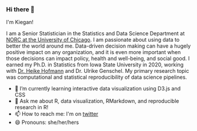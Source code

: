 ### Hi there 👋

I'm Kiegan! 

I am a Senior Statistician in the Statistics and Data Science Department at [NORC at the University of Chicago](https://www.norc.org/Pages/default.aspx). I am passionate about using data to better the world around me. Data-driven decision making can have a hugely positive impact on any organization, and it is even more important when those decisions can impact policy, health and well-being, and social good. I earned my Ph.D. in Statistics from Iowa State University in 2020, working with [Dr. Heike Hofmann](https://github.com/heike) and Dr. Ulrike Genschel. My primary research topic was computational and statistical reproducibility of data science pipelines.  

- 🌱 I’m currently learning interactive data visualization using D3.js and CSS  
- 💬 Ask me about R, data visualization, RMarkdown, and reproducible research in R!  
- 📫 How to reach me: I'm on [twitter](https://twitter.com/kieganer)  
- 😄 Pronouns: she/her/hers   
